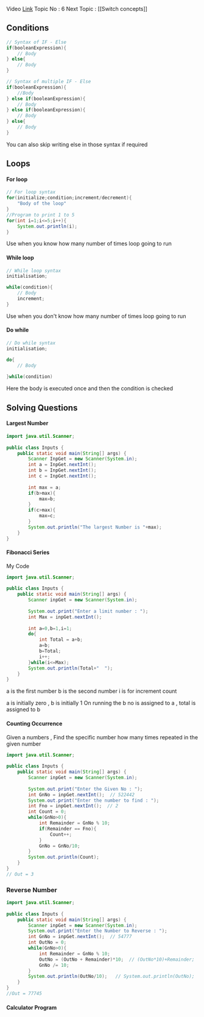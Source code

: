 Video [Link](https://youtu.be/ldYLYRNaucM?si=axqBnojALyZDQvn5)
Topic No : 6
Next Topic : [[Switch concepts]]

## Conditions

```Java
// Syntax of IF - Else
if(booleanExpression){
	// Body
} else{
	// Body
}

// Syntax of multiple IF - Else 
if(booleanExpression){
	//Body
} else if(booleanExpression){
	// Body
} else if(booleanExpression){
	// Body
} else{
	// Body
}
```

You can also skip writing else in those syntax if required

## Loops 

#### For loop

```Java
// For loop syntax
for(initialize;condition;increment/decrement){
	"Body of the loop"
}
//Program to print 1 to 5
for(int i=1;i<=5;i++){
	System.out.println(i);
}
```
Use when you know how many number of times loop going to run

#### While loop

```Java
// While loop syntax
initialisation;

while(condition){
	// Body	
	increment;
}
```
Use when you don't know how many number of times loop going to run
#### Do while

```Java
// Do while syntax
initialisation;

do{
	// Body
	
}while(condition)
```
Here the body is executed once and then the condition is checked



## Solving Questions

#### Largest Number

```Java
import java.util.Scanner;  
  
public class Inputs {  
    public static void main(String[] args) {  
        Scanner InpGet = new Scanner(System.in);  
        int a = InpGet.nextInt();  
        int b = InpGet.nextInt();  
        int c = InpGet.nextInt();  
        
        int max = a;  
        if(b>max){  
            max=b;  
        }  
        if(c>max){  
            max=c;  
        }
        System.out.println("The largest Number is "+max);  
    }  
}
```

#### Fibonacci Series

My Code
```Java
import java.util.Scanner;  
  
public class Inputs {  
    public static void main(String[] args) {  
        Scanner inpGet = new Scanner(System.in);   
        
        System.out.print("Enter a limit number : ");  
        int Max = inpGet.nextInt();  
        
        int a=0,b=1,i=1;  
        do{  
            int Total = a+b;  
            a=b;  
            b=Total;  
            i++;  
        }while(i<=Max);  
        System.out.println(Total+"  ");  
    }  
}
```

a is the first number
b is the second number
i is for increment count

a is initially zero , b is initially 1
On running the b no is assigned to a , total is assigned to b

#### Counting Occurrence

Given a numbers , Find the specific number how many times repeated in the given number

```Java
import java.util.Scanner;  
  
public class Inputs {  
    public static void main(String[] args) {  
        Scanner inpGet = new Scanner(System.in);  
        
        System.out.print("Enter the Given No : ");  
        int GnNo = inpGet.nextInt();  // 522442
        System.out.print("Enter the number to find : ");  
        int Fno = inpGet.nextInt();  // 2
        int Count = 0;  
        while(GnNo>0){  
            int Remainder = GnNo % 10;  
            if(Remainder == Fno){  
                Count++;  
            }  
            GnNo = GnNo/10;  
        }  
        System.out.println(Count);  
    }  
}
// Out = 3
```

### Reverse Number

```Java
import java.util.Scanner;  
  
public class Inputs {  
    public static void main(String[] args) {  
        Scanner inpGet = new Scanner(System.in);  
        System.out.print("Enter the Number to Reverse : ");  
        int GnNo = inpGet.nextInt();  // 54777
        int OutNo = 0;  
        while(GnNo>0){  
            int Remainder = GnNo % 10;  
            OutNo = (OutNo + Remainder)*10;  // (OutNo*10)+Remainder;
            GnNo /= 10;  
        }  
        System.out.println(OutNo/10);   // System.out.println(OutNo);
    }  
} 
//Out = 77745
```

#### Calculator Program



